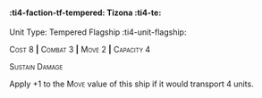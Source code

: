 #### :ti4-faction-tf-tempered: **Tizona** :ti4-te:

Unit Type: Tempered Flagship :ti4-unit-flagship: 

<span style="font-variant:small-caps;">Cost 8</span> __|__ <span style="font-variant:small-caps;">Combat 3</span> __|__ <span style="font-variant:small-caps;">Move 2</span> __|__ <span style="font-variant:small-caps;">Capacity 4</span>

<span style="font-variant:small-caps;">Sustain Damage</span>

Apply +1 to the <span style="font-variant:small-caps;">Move</span> value of this ship if it would transport 4 units.

